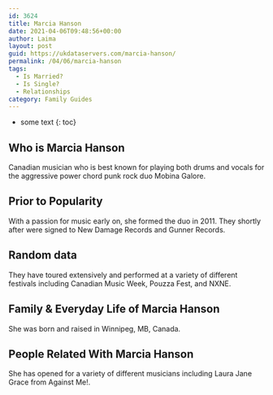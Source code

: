 ```yaml
---
id: 3624
title: Marcia Hanson
date: 2021-04-06T09:48:56+00:00
author: Laima
layout: post
guid: https://ukdataservers.com/marcia-hanson/
permalink: /04/06/marcia-hanson
tags:
  - Is Married?
  - Is Single?
  - Relationships
category: Family Guides
---
```


* some text
{: toc}


## Who is Marcia Hanson
                  
                  
                  
Canadian musician who is best known for playing both drums and vocals for the aggressive power chord punk rock duo Mobina Galore. 
                  
              
            
              
            
                
                
                
## Prior to Popularity
                  
                  
                  
With a passion for music early on, she formed the duo in 2011. They shortly after were signed to New Damage Records and Gunner Records. 
                  
              
            
              
            
                
                
                
## Random data
                  
                  
                  
They have toured extensively and performed at a variety of different festivals including Canadian Music Week, Pouzza Fest, and NXNE. 
                  
              
            
              
            
                
                
                
## Family & Everyday Life of Marcia Hanson
                  
                  
                  
She was born and raised in Winnipeg, MB, Canada. 
                  
              
            
              
            
                
                
                
## People Related With Marcia Hanson
                  
                  
                  
She has opened for a variety of different musicians including Laura Jane Grace from Against Me!. 
                  
              
            
              
            
                
              
            
              
              
            
            
              
            
          
          
          